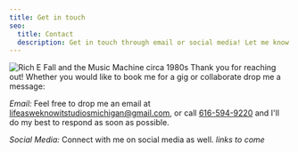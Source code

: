 ```yaml
---
title: Get in touch
seo:
  title: Contact
  description: Get in touch through email or social media! Let me know how I can help.
---
```


![Rich E Fall and the Music Machine circa 1980s](/poster.jpg)
Thank you for reaching out! Whether you would like to book me for a gig or collaborate drop me a message:

_Email:_
Feel free to drop me an email at [lifeasweknowitstudiosmichigan@gmail.com](mailto:lifeasweknowitstudiosmichigan@gmail.com), or call [616-594-9220](tel:616-594-9220) and I'll do my best to respond as soon as possible.

_Social Media:_
Connect with me on social media as well. *links to come*
